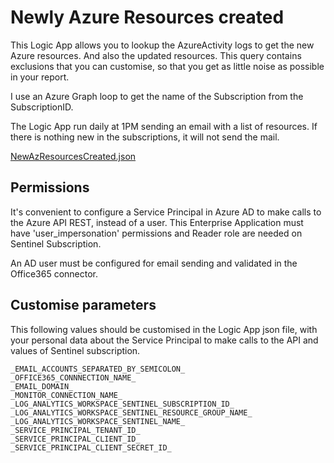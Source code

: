 # Newly Azure Resources created

This Logic App allows you to lookup the AzureActivity logs to get the new Azure resources. And also the updated resources. This query contains exclusions that you can customise, so that you get as little noise as possible in your report.

I use an Azure Graph loop to get the name of the Subscription from the SubscriptionID.

The Logic App run daily at 1PM sending an email with a list of resources. If there is nothing new in the subscriptions, it will not send the mail.

[NewAzResourcesCreated.json](NewAzResourcesCreated.json)



## Permissions

It's convenient to configure a Service Principal in Azure AD to make calls to the Azure API REST, instead of a user. This Enterprise Application must have 'user_impersonation' permissions and Reader role are needed on Sentinel Subscription.

An AD user must be configured for email sending and validated in the Office365 connector.


## Customise parameters

This following values should be customised in the Logic App json file, with your personal data about the Service Principal to make calls to the API and values of Sentinel subscription.

```
_EMAIL_ACCOUNTS_SEPARATED_BY_SEMICOLON_
_OFFICE365_CONNNECTION_NAME_
_EMAIL_DOMAIN_
_MONITOR_CONNECTION_NAME_
_LOG_ANALYTICS_WORKSPACE_SENTINEL_SUBSCRIPTION_ID_
_LOG_ANALYTICS_WORKSPACE_SENTINEL_RESOURCE_GROUP_NAME_
_LOG_ANALYTICS_WORKSPACE_SENTINEL_NAME_
_SERVICE_PRINCIPAL_TENANT_ID_
_SERVICE_PRINCIPAL_CLIENT_ID_
_SERVICE_PRINCIPAL_CLIENT_SECRET_ID_
```
